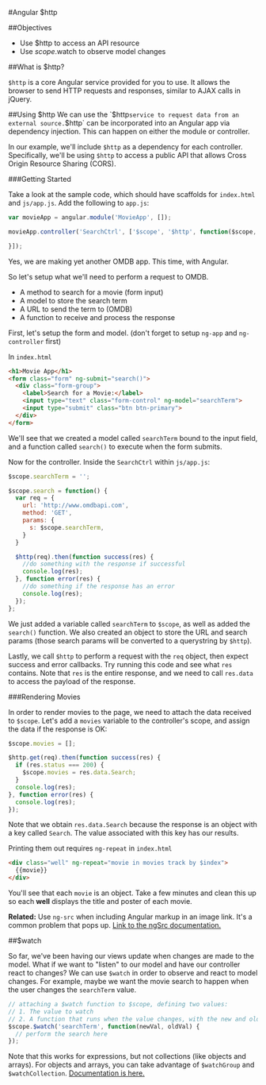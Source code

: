#Angular $http

##Objectives

* Use $http to access an API resource
* Use $scope.$watch to observe model changes

##What is $http?

`$http` is a core Angular service provided for you to use. It allows the browser to send HTTP requests and responses, similar to AJAX calls in jQuery.

##Using $http
We can use the `$http` service to request data from an external source. `$http` can be incorporated into an Angular app via dependency injection. This can happen on either the module or controller.

In our example, we'll include `$http` as a dependency for each controller. Specifically, we'll be using `$http` to access a public API that allows Cross Origin Resource Sharing (CORS).

###Getting Started

Take a look at the sample code, which should have scaffolds for `index.html` and `js/app.js`. Add the following to `app.js`:

```javascript
var movieApp = angular.module('MovieApp', []);

movieApp.controller('SearchCtrl', ['$scope', '$http', function($scope, $http) {

}]);
```

Yes, we are making yet another OMDB app. This time, with Angular.

So let's setup what we'll need to perform a request to OMDB.

* A method to search for a movie (form input)
* A model to store the search term
* A URL to send the term to (OMDB)
* A function to receive and process the response

First, let's setup the form and model. (don't forget to setup `ng-app` and `ng-controller` first)

In `index.html`

```html
<h1>Movie App</h1>
<form class="form" ng-submit="search()">
  <div class="form-group">
    <label>Search for a Movie:</label>
    <input type="text" class="form-control" ng-model="searchTerm">
    <input type="submit" class="btn btn-primary">
  </div>
</form>
```

We'll see that we created a model called `searchTerm` bound to the input field, and a function called `search()` to execute when the form submits.

Now for the controller. Inside the `SearchCtrl` within `js/app.js`:

```javascript
$scope.searchTerm = '';

$scope.search = function() {
  var req = {
    url: 'http://www.omdbapi.com',
    method: 'GET',
    params: {
      s: $scope.searchTerm,
    }
  }

  $http(req).then(function success(res) {
    //do something with the response if successful
    console.log(res);
  }, function error(res) {
    //do something if the response has an error
    console.log(res);
  });
};
```

We just added a variable called `searchTerm` to `$scope`, as well as added the `search()` function. We also created an object to store the URL and search params (those search params will be converted to a querystring by `$http`).

Lastly, we call `$http` to perform a request with the `req` object, then expect success and error callbacks. Try running this code and see what `res` contains. Note that `res` is the entire response, and we need to call `res.data` to access the payload of the response.

###Rendering Movies

In order to render movies to the page, we need to attach the data received to `$scope`. Let's add a `movies` variable to the controller's scope, and assign the data if the response is OK:

```js
$scope.movies = [];

$http.get(req).then(function success(res) {
  if (res.status === 200) {
    $scope.movies = res.data.Search;
  }
  console.log(res);
}, function error(res) {
  console.log(res);
});
```

Note that we obtain `res.data.Search` because the response is an object with a key called `Search`. The value associated with this key has our results.

Printing them out requires `ng-repeat` in `index.html`

```html
<div class="well" ng-repeat="movie in movies track by $index">
  {{movie}}
</div>
```

You'll see that each `movie` is an object. Take a few minutes and clean this up so each **well** displays the title and poster of each movie.

**Related:** Use `ng-src` when including Angular markup in an image link. It's a common problem that pops up. [Link to the ngSrc documentation.](https://docs.angularjs.org/api/ng/directive/ngSrc)

##$watch

So far, we've been having our views update when changes are made to the model. What if we want to "listen" to our model and have our controller react to changes? We can use `$watch` in order to observe and react to model changes. For example, maybe we want the movie search to happen when the user changes the `searchTerm` value.

```js
// attaching a $watch function to $scope, defining two values:
// 1. The value to watch
// 2. A function that runs when the value changes, with the new and old values
$scope.$watch('searchTerm', function(newVal, oldVal) {
  // perform the search here
});
```

Note that this works for expressions, but not collections (like objects and arrays). For objects and arrays, you can take advantage of `$watchGroup` and `$watchCollection`. [Documentation is here.](https://docs.angularjs.org/api/ng/type/$rootScope.Scope)
